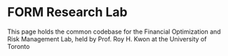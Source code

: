 # FORM Research Lab
This page holds the common codebase for the Financial Optimization and Risk Management Lab, held by Prof. Roy H. Kwon at the University of Toronto
